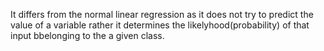 It differs from the normal linear regression as it does not try to predict the value  of a variable rather it determines the likelyhood(probability) of that input bbelonging to the a given class. 